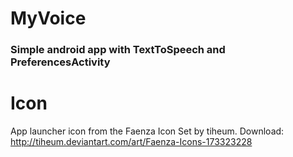 # MyVoice
### Simple android app with TextToSpeech and PreferencesActivity

# Icon
App launcher icon from the Faenza Icon Set by tiheum. 
Download: http://tiheum.deviantart.com/art/Faenza-Icons-173323228
